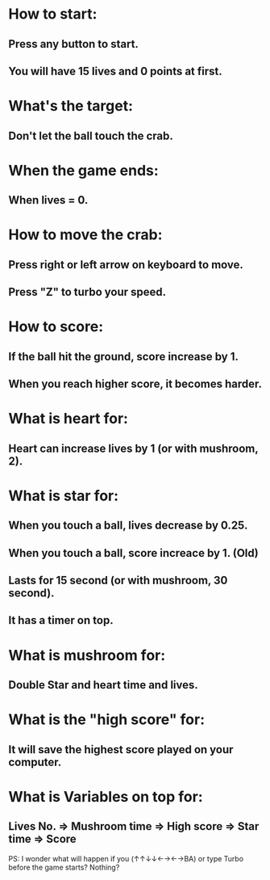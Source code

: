 # How to start:
## Press any button to start.
## You will have 15 lives and 0 points at first.
# What's the target:
## Don't let the ball touch the crab.
# When the game ends:
## When lives = 0.
# How to move the crab:
## Press right or left arrow on keyboard to move.
## Press "Z" to turbo your speed.
# How to score:
## If the ball hit the ground, score increase by 1.
## When you reach higher score, it becomes harder.
# What is heart for:
## Heart can increase lives by 1 (or with mushroom, 2).
# What is star for:
## When you touch a ball, lives decrease by 0.25.
## When you touch a ball, score increace by 1. (Old)
## Lasts for 15 second (or with mushroom, 30 second).
## It has a timer on top.
# What is mushroom for:
## Double Star and heart time and lives.
# What is the "high score" for:
## It will save the highest score played on your computer.
# What is Variables on top for:
## Lives No. => Mushroom time => High score => Star time => Score







PS:
I wonder what will happen if you (↑↑↓↓←→←→BA) or type Turbo before the game starts?
Nothing?
